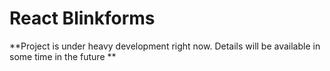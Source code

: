 # React Blinkforms

**Project is under heavy development right now. Details will be available in some time in the future **
